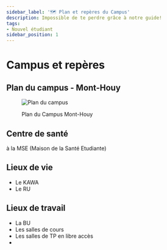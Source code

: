 ```yaml
---
sidebar_label: '🗺️ Plan et repères du Campus'
description: Impossible de te perdre grâce à notre guide!
tags:
- Nouvel étudiant
sidebar_position: 1
---
```



# Campus et repères

## Plan du campus - Mont-Houy
<figure>

![Plan du campus](/img/campus/plan-du-campus.png)
<figcaption>Plan du Campus Mont-Houy</figcaption>
</figure>

## Centre de santé
à la MSE (Maison de la Santé Etudiante)

## Lieux de vie
- Le KAWA
- Le RU




## Lieux de travail
- La BU
- Les salles de cours
- Les salles de TP en libre accès
- 
